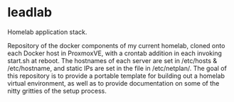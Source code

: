 # leadlab
Homelab application stack.

Repository of the docker components of my current homelab, cloned onto each Docker host in ProxmoxVE, with a crontab addition in each invoking start.sh at reboot.
The hostnames of each server are set in /etc/hosts & /etc/hostname, and static IPs are set in the file in /etc/netplan/. The goal of this repository is to provide a portable template for building out a homelab virtual environment, as well as to provide documentation on some of the nitty gritties of the setup process.
